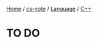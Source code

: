 [Home](https://mengxianbin.github.io) /
[cs-note](https://mengxianbin.github.io/cs-note/content) /
[Language](https://mengxianbin.github.io/cs-note/content/Language) /
[C++](https://mengxianbin.github.io/cs-note/content/Language/C++)

# TO DO
